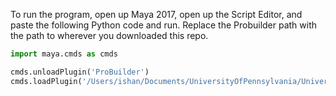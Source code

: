 To run the program, open up Maya 2017, open up the Script Editor, and paste the following Python code and run.
Replace the Probuilder path with the path to wherever you downloaded this repo.

```python
import maya.cmds as cmds

cmds.unloadPlugin('ProBuilder')
cmds.loadPlugin('/Users/ishan/Documents/UniversityOfPennsylvania/UniversityOfPennsylvania/Spring2018/CIS660/ProBuilder/ProBuilder.py')

```